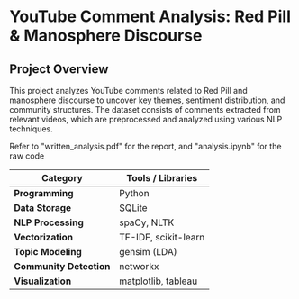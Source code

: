 # YouTube Comment Analysis: Red Pill & Manosphere Discourse

## Project Overview
This project analyzes YouTube comments related to Red Pill and manosphere discourse to uncover key themes, sentiment distribution, and community structures. The dataset consists of comments extracted from relevant videos, which are preprocessed and analyzed using various NLP techniques.

Refer to "written_analysis.pdf" for the report, and "analysis.ipynb" for the raw code

| Category               | Tools / Libraries |
|------------------------|------------------|
| **Programming**       | Python           |
| **Data Storage**      | SQLite           |
| **NLP Processing**    | spaCy, NLTK      |
| **Vectorization**     | TF-IDF, scikit-learn |
| **Topic Modeling**    | gensim (LDA)     |
| **Community Detection** | networkx        |
| **Visualization**     | matplotlib, tableau |

